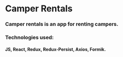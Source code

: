 # Camper Rentals

### Camper rentals is an app for renting campers.

### Technologies used:

#### JS, React, Redux, Redux-Persist, Axios, Formik.
